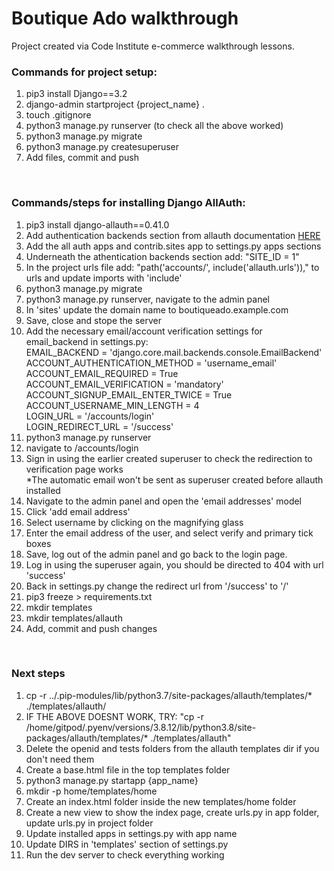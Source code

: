 # Boutique Ado walkthrough

Project created via Code Institute e-commerce walkthrough lessons.

### Commands for project setup:
<ol>
    <li>pip3 install Django==3.2</li>
    <li>django-admin startproject {project_name} .</li>
    <li>touch .gitignore</li>
    <li>python3 manage.py runserver (to check all the above worked)</li>
    <li>python3 manage.py migrate</li>
    <li>python3 manage.py createsuperuser</li>
    <li>Add files, commit and push</li>
</ol>
<br>

### Commands/steps for installing Django AllAuth:
<ol>
    <li>pip3 install django-allauth==0.41.0</li>
    <li>Add authentication backends section from allauth documentation <a href="https://django-allauth.readthedocs.io/en/latest/installation.html">HERE</a></li>
    <li>Add the all auth apps and contrib.sites app to settings.py apps sections</li>
    <li>Underneath the athentication backends section add: "SITE_ID = 1"</li>
    <li>In the project urls file add: "path('accounts/', include('allauth.urls'))," to urls and update imports with 'include'</li>
    <li>python3 manage.py migrate</li>
    <li>python3 manage.py runserver, navigate to the admin panel</li>
    <li>In 'sites' update the domain name to boutiqueado.example.com</li>
    <li>Save, close and stope the server</li>
    <li>Add the necessary email/account verification settings for email_backend in settings.py:<br>
         EMAIL_BACKEND = 'django.core.mail.backends.console.EmailBackend'<br>
         ACCOUNT_AUTHENTICATION_METHOD = 'username_email'<br>
         ACCOUNT_EMAIL_REQUIRED = True<br>
         ACCOUNT_EMAIL_VERIFICATION = 'mandatory'<br>
         ACCOUNT_SIGNUP_EMAIL_ENTER_TWICE = True<br>
         ACCOUNT_USERNAME_MIN_LENGTH = 4<br>
         LOGIN_URL = '/accounts/login'<br>
         LOGIN_REDIRECT_URL = '/success'<br>
    </li>
    <li>python3 manage.py runserver</li>
    <li>navigate to /accounts/login</li>
    <li>Sign in using the earlier created superuser to check the redirection to verification page works<br>
        *The automatic email won't be sent as superuser created before allauth installed    
    </li>
    <li>Navigate to the admin panel and open the 'email addresses' model</li>
    <li>Click 'add email address'</li>
    <li>Select username by clicking on the magnifying glass</li>
    <li>Enter the email address of the user, and select verify and primary tick boxes</li>
    <li>Save, log out of the admin panel and go back to the login page.</li>
    <li>Log in using the superuser again, you should be directed to 404 with url 'success'</li>
    <li>Back in settings.py change the redirect url from '/success' to '/'</li>
    <li>pip3 freeze > requirements.txt</li>
    <li>mkdir templates</li>
    <li>mkdir templates/allauth</li>
    <li>Add, commit and push changes</li>
</ol>
<br>

### Next steps
<ol>
    <li>cp -r ../.pip-modules/lib/python3.7/site-packages/allauth/templates/* ./templates/allauth/</li>
    <li>IF THE ABOVE DOESNT WORK, TRY: "cp -r /home/gitpod/.pyenv/versions/3.8.12/lib/python3.8/site-packages/allauth/templates/* ./templates/allauth"</li>
    <li>Delete the openid and tests folders from the allauth templates dir if you don't need them</li>
    <li>Create a base.html file in the top templates folder</li>
    <li>python3 manage.py startapp {app_name}</li>
    <li>mkdir -p home/templates/home</li>
    <li>Create an index.html folder inside the new templates/home folder</li>
    <li>Create a new view to show the index page, create urls.py in app folder, update urls.py in project folder</li>
    <li>Update installed apps in settings.py with app name</li>
    <li>Update DIRS in 'templates' section of settings.py</li>
    <li>Run the dev server to check everything working</li>
</ol>
